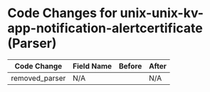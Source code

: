# Code Changes for unix-unix-kv-app-notification-alertcertificate (Parser)

| Code Change | Field Name | Before | After |
|-------------|------------|--------|-------|
| removed_parser | N/A |  | N/A |